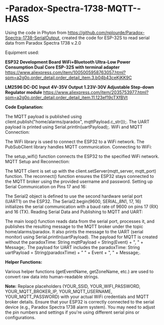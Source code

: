 # -Paradox-Spectra-1738-MQTT--HASS

Using the code in Phyton from https://github.com/nplourde/Paradox-Spectra-1738-SerialOutput,  created the code for ESP-32S to read serial data from Paradox Spectra 1738 v.2.0

Equipment used:

**ESP32 Development Board WiFi+Bluetooth Ultra-Low Power Consumption Dual Core ESP-32S with terminal adapter**
https://www.aliexpress.com/item/1005005958763057.html?spm=a2g0o.order_detail.order_detail_item.3.b04b43ceKjKK9C

**LM2596 DC-DC Input 4V-35V Output 1.23V-30V Adjustable Step-down Regulator module**
https://www.aliexpress.com/item/2035753977.html?spm=a2g0o.order_detail.order_detail_item.11.123ef19cTXfBVt

**Code Explanation:**

The MQTT payload is published using client.publish("home/alarms/paradox", mqttPayload.c_str());.
The UART payload is printed using Serial.println(uartPayload);.
WiFi and MQTT Connection:

The WiFi library is used to connect the ESP32 to a WiFi network.
The PubSubClient library handles MQTT communication.
Connecting to WiFi:

The setup_wifi() function connects the ESP32 to the specified WiFi network.
MQTT Setup and Reconnection:

The MQTT client is set up with the client.setServer(mqtt_server, mqtt_port) function.
The reconnect() function ensures the ESP32 stays connected to the MQTT broker using the provided username and password.
Setting up Serial Communication on Pins 17 and 16:

The Serial2 object is defined to use the second hardware serial port (UART1) on the ESP32.
The Serial2.begin(9600, SERIAL_8N1, 17, 16) initializes the serial communication with a baud rate of 9600 on pins 17 (RX) and 16 (TX).
Reading Serial Data and Publishing to MQTT and UART:

The main loop() function reads data from the serial port, processes it, and publishes the resulting message to the MQTT broker under the topic home/alarms/paradox.
It also prints the message to the UART (serial monitor) using Serial.println(uartPayload).
The payload for MQTT is created without the paradoxTime: String mqttPayload = String(Event) + ", " + Message;.
The payload for UART includes the paradoxTime: String uartPayload = String(paradoxTime) + " " + Event + ", " + Message;.

**Helper Functions:**

Various helper functions (getEventName, getZoneName, etc.) are used to convert raw data into human-readable strings.

**Note:**
Replace placeholders (YOUR_SSID, YOUR_WIFI_PASSWORD, YOUR_MQTT_BROKER_IP, YOUR_MQTT_USERNAME, YOUR_MQTT_PASSWORD) with your actual WiFi credentials and MQTT broker details.
Ensure that your ESP32 is correctly connected to the serial device (e.g., Paradox Spectra 1738 alarm system).
You may need to adjust the pin numbers and settings if you're using different serial pins or configurations.
